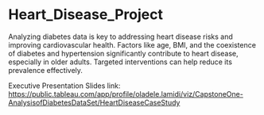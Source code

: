 # Heart_Disease_Project
Analyzing diabetes data is key to addressing heart disease risks and improving cardiovascular health. Factors like age, BMI, and the coexistence of diabetes and hypertension significantly contribute to heart disease, especially in older adults. Targeted interventions can help reduce its prevalence effectively.

Executive Presentation Slides link:
https://public.tableau.com/app/profile/oladele.lamidi/viz/CapstoneOne-AnalysisofDiabetesDataSet/HeartDiseaseCaseStudy
